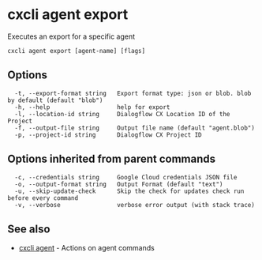 # cxcli agent export

Executes an export for a specific agent

```
cxcli agent export [agent-name] [flags]
```

## Options

```
  -t, --export-format string   Export format type: json or blob. blob by default (default "blob")
  -h, --help                   help for export
  -l, --location-id string     Dialogflow CX Location ID of the Project
  -f, --output-file string     Output file name (default "agent.blob")
  -p, --project-id string      Dialogflow CX Project ID
```

## Options inherited from parent commands

```
  -c, --credentials string     Google Cloud credentials JSON file
  -o, --output-format string   Output Format (default "text")
  -u, --skip-update-check      Skip the check for updates check run before every command
  -v, --verbose                verbose error output (with stack trace)
```

## See also

* [cxcli agent](/cmd/cxcli_agent/)	 - Actions on agent commands

